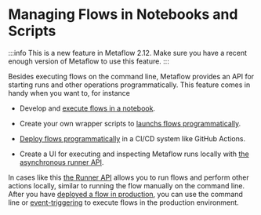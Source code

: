 
# Managing Flows in Notebooks and Scripts

:::info
This is a new feature in Metaflow 2.12. Make sure you have a recent enough version of
Metaflow to use this feature.
:::

Besides executing flows on the command line, Metaflow provides an API for starting
runs and other operations programmatically. This feature comes in handy when you want
to, for instance

 - Develop and [execute flows in a notebook](notebook-runs).

 - Create your own wrapper scripts to [launchs flows programmatically](runner).

 - [Deploy flows programmatically](deployer) in a CI/CD system like
   GitHub Actions.

 - Create a UI for executing and inspecting Metaflow runs locally with
   [the asynchronous runner API](runner#non-blocking-api).

In cases like this [the Runner API](/api/runner) allows you to run flows and perform other actions
locally, similar to running the flow manually on the command line. After you have [deployed
a flow in production](/production/introduction), you can use the command line or
[event-triggering](/production/event-triggering) to execute flows in the production environment.